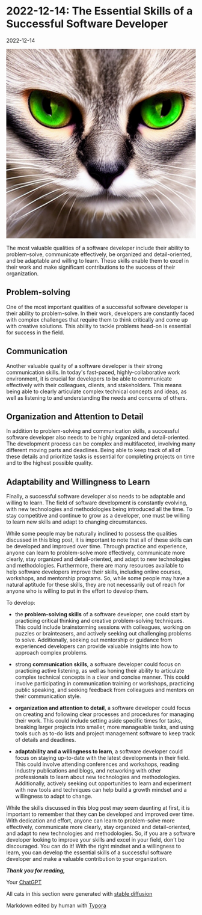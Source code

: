 # 2022-12-14: The Essential Skills of a Successful Software Developer

2022-12-14

![darkness_026](./2022-12-14-The-Essential-Skills-of-a-Successful-Software-Developer.assets/darkness_026.png)

The most valuable qualities of a software developer include their ability to problem-solve, communicate effectively, be organized and detail-oriented, and be adaptable and willing to learn. These skills enable them to excel in their work and make significant contributions to the success of their organization.

## Problem-solving

One of the most important qualities of a successful software developer is their ability to problem-solve. In their work, developers are constantly faced with complex challenges that require them to think critically and come up with creative solutions. This ability to tackle problems head-on is essential for success in the field.

## Communication

Another valuable quality of a software developer is their strong communication skills. In today's fast-paced, highly-collaborative work environment, it is crucial for developers to be able to communicate effectively with their colleagues, clients, and stakeholders. This means being able to clearly articulate complex technical concepts and ideas, as well as listening to and understanding the needs and concerns of others.

## Organization and Attention to Detail

In addition to problem-solving and communication skills, a successful software developer also needs to be highly organized and detail-oriented. The development process can be complex and multifaceted, involving many different moving parts and deadlines. Being able to keep track of all of these details and prioritize tasks is essential for completing projects on time and to the highest possible quality.

## Adaptability and Willingness to Learn

Finally, a successful software developer also needs to be adaptable and willing to learn. The field of software development is constantly evolving, with new technologies and methodologies being introduced all the time. To stay competitive and continue to grow as a developer, one must be willing to learn new skills and adapt to changing circumstances.

While some people may be naturally inclined to possess the qualities discussed in this blog post, it is important to note that all of these skills can be developed and improved over time. Through practice and experience, anyone can learn to problem-solve more effectively, communicate more clearly, stay organized and detail-oriented, and adapt to new technologies and methodologies. Furthermore, there are many resources available to help software developers improve their skills, including online courses, workshops, and mentorship programs. So, while some people may have a natural aptitude for these skills, they are not necessarily out of reach for anyone who is willing to put in the effort to develop them.

To develop:

- the **problem-solving skills** of a software developer, one could start by practicing critical thinking and creative problem-solving techniques. This could include brainstorming sessions with colleagues, working on puzzles or brainteasers, and actively seeking out challenging problems to solve. Additionally, seeking out mentorship or guidance from experienced developers can provide valuable insights into how to approach complex problems.

- strong **communication skills**, a software developer could focus on practicing active listening, as well as honing their ability to articulate complex technical concepts in a clear and concise manner. This could involve participating in communication training or workshops, practicing public speaking, and seeking feedback from colleagues and mentors on their communication style.

- **organization and attention to detail**, a software developer could focus on creating and following clear processes and procedures for managing their work. This could include setting aside specific times for tasks, breaking larger projects into smaller, more manageable tasks, and using tools such as to-do lists and project management software to keep track of details and deadlines.

- **adaptability and a willingness to learn**, a software developer could focus on staying up-to-date with the latest developments in their field. This could involve attending conferences and workshops, reading industry publications and blogs, and networking with other professionals to learn about new technologies and methodologies. Additionally, actively seeking out opportunities to learn and experiment with new tools and techniques can help build a growth mindset and a willingness to adapt to change.

While the skills discussed in this blog post may seem daunting at first, it is important to remember that they can be developed and improved over time. With dedication and effort, anyone can learn to problem-solve more effectively, communicate more clearly, stay organized and detail-oriented, and adapt to new technologies and methodologies. So, if you are a software developer looking to improve your skills and excel in your field, don't be discouraged. You can do it! With the right mindset and a willingness to learn, you can develop the essential skills of a successful software developer and make a valuable contribution to your organization.

***Thank you for reading,***

Your [ChatGPT](https://chat.openai.com/chat)

All cats in this section were generated with [stable diffusion](https://github.com/bes-dev/stable_diffusion.openvino)

Markdown edited by human with [Typora](https://typora.io)
